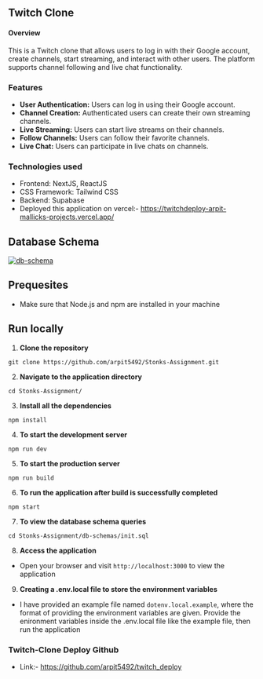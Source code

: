 ## Twitch Clone

#### Overview

This is a Twitch clone that allows users to log in with their Google account, create channels, start streaming, and interact with other users. The platform supports channel following and live chat functionality.

### Features

- **User Authentication:** Users can log in using their Google account.
- **Channel Creation:** Authenticated users can create their own streaming channels.
- **Live Streaming:** Users can start live streams on their channels.
- **Follow Channels:** Users can follow their favorite channels.
- **Live Chat:** Users can participate in live chats on channels.

### Technologies used

- Frontend: NextJS, ReactJS
- CSS Framework: Tailwind CSS
- Backend: Supabase
- Deployed this application on vercel:- https://twitchdeploy-arpit-mallicks-projects.vercel.app/

## Database Schema

<a href="https://dbdiagram.io/d/66865f299939893dae06cee7" target="_blank">
    <img src="https://github.com/arpit5492/Stonks-Assignment/assets/48523103/ad531656-7827-4af3-9df6-a6c13fba081c" alt="db-schema">
</a>

## Prequesites

- Make sure that Node.js and npm are installed in your machine

## Run locally

1. **Clone the repository**

```
git clone https://github.com/arpit5492/Stonks-Assignment.git
```

2. **Navigate to the application directory**

```
cd Stonks-Assignment/
```

3. **Install all the dependencies**

```
npm install
```

4. **To start the development server**

```
npm run dev
```

5. **To start the production server**

```
npm run build
```

6. **To run the application after build is successfully completed**

```
npm start
```

7. **To view the database schema queries**

```
cd Stonks-Assignment/db-schemas/init.sql
```

8. **Access the application**

- Open your browser and visit `http://localhost:3000` to view the application

9. **Creating a .env.local file to store the environment variables**

- I have provided an example file named `dotenv.local.example`, where the format of providing the environment variables are given. Provide the enironment variables inside the .env.local file like the example file, then run the application

### Twitch-Clone Deploy Github

- Link:- https://github.com/arpit5492/twitch_deploy
